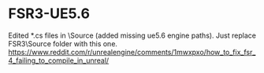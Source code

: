 # FSR3-UE5.6
Edited *.cs files in \Source (added missing ue5.6 engine paths). Just replace FSR3\Source folder with this one. https://www.reddit.com/r/unrealengine/comments/1mwxpxo/how_to_fix_fsr_4_failing_to_compile_in_unreal/
